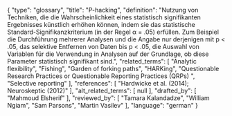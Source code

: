 {
    "type": "glossary",
    "title": "P-hacking",
    "definition": "Nutzung von Techniken, die die Wahrscheinlichkeit eines statistisch signifikanten Ergebnisses künstlich erhöhen können, indem sie das statistische Standard-Signifikanzkriterium (in der Regel α = .05) erfüllen. Zum Beispiel die Durchführung mehrerer Analysen und die Angabe nur derjenigen mit  p < .05, das selektive Entfernen von Daten bis p < .05, die Auswahl von Variablen für die Verwendung in Analysen auf der Grundlage, ob diese Parameter statistisch signifikant sind.",
    "related_terms": [
        "Analytic flexibility",
        "Fishing",
        "Garden of forking paths",
        "HARKing",
        "Questionable Research Practices or Questionable Reporting Practices (QRPs) ",
        "Selective reporting"
    ],
    "references": [
        "Hardwicke et al. (2014); Neuroskeptic (2012)"
    ],
    "alt_related_terms": [
        null
    ],
    "drafted_by": [
        "Mahmoud Elsherif"
    ],
    "reviewed_by": [
        "Tamara Kalandadze",
        "William Ngiam",
        "Sam Parsons",
        "Martin Vasilev"
    ],
    "language": "german"
}
